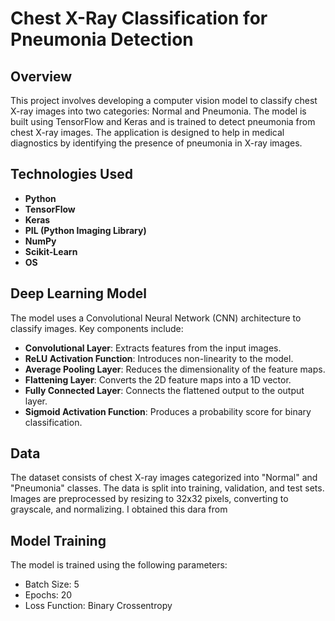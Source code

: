 # Chest X-Ray Classification for Pneumonia Detection

## Overview 
This project involves developing a computer vision model to classify chest X-ray images into two categories: Normal and Pneumonia. The model is built using TensorFlow and Keras and is trained to detect pneumonia from chest X-ray images. The application is designed to help in medical diagnostics by identifying the presence of pneumonia in X-ray images.

## Technologies Used
- **Python**
- **TensorFlow**
- **Keras**
- **PIL (Python Imaging Library)**
- **NumPy**
- **Scikit-Learn**
- **OS**

## Deep Learning Model
The model uses a Convolutional Neural Network (CNN) architecture to classify images. Key components include:
- **Convolutional Layer**: Extracts features from the input images.
- **ReLU Activation Function**: Introduces non-linearity to the model.
- **Average Pooling Layer**: Reduces the dimensionality of the feature maps.
- **Flattening Layer**: Converts the 2D feature maps into a 1D vector.
- **Fully Connected Layer**: Connects the flattened output to the output layer.
- **Sigmoid Activation Function**: Produces a probability score for binary classification.

## Data 
The dataset consists of chest X-ray images categorized into "Normal" and "Pneumonia" classes. The data is split into training, validation, and test sets. Images are preprocessed by resizing to 32x32 pixels, converting to grayscale, and normalizing. I obtained this dara from 

## Model Training 
The model is trained using the following parameters:
- Batch Size: 5
- Epochs: 20
- Loss Function: Binary Crossentropy
